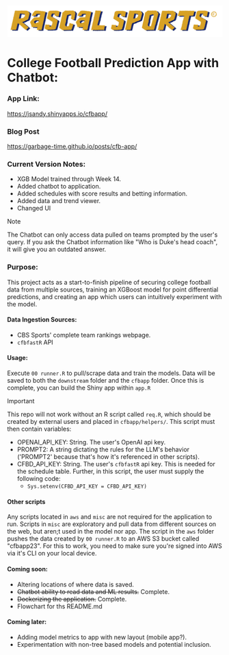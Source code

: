 ![Alt text](cfbapp/www/logo.png)

# College Football Prediction App with Chatbot:

### App Link:
https://jsandy.shinyapps.io/cfbapp/

### Blog Post
https://garbage-time.github.io/posts/cfb-app/

### Current Version Notes:
* XGB Model trained through Week 14.
* Added chatbot to application.
* Added schedules with score results and betting information.
* Added data and trend viewer.
* Changed UI

>[!NOTE]
>The Chatbot can only access data pulled on teams prompted by the user's query. If you ask the Chatbot information like "Who is Duke's head coach", it will give you an outdated answer.

### Purpose:
This project acts as a start-to-finish pipeline of securing college football data from multiple sources, training an XGBoost model for point differential predictions, and creating an app which users can intuitively experiment with the model.

#### Data Ingestion Sources:
* CBS Sports' complete team rankings webpage.
* `cfbfastR` API

#### Usage:
Execute `00 runner.R` to pull/scrape data and train the models. Data will be saved to both the `downstream` folder and the `cfbapp` folder. Once this is complete, you can build the Shiny app within `app.R`

>[!IMPORTANT]
>This repo will not work without an R script called `req.R`, which should be created by external users and placed in `cfbapp/helpers/`. This script must then contain variables:
> * OPENAI_API_KEY: String. The user's OpenAI api key.
> * PROMPT2: A string dictating the rules for the LLM's behavior ('PROMPT2' because that's how it's referenced in other scripts).
> * CFBD_API_KEY: String. The user's `cfbfastR` api key. This is needed for the schedule table. Further, in this script, the user must supply the following code:
>   * `Sys.setenv(CFBD_API_KEY = CFBD_API_KEY)`

#### Other scripts
Any scripts located in `aws` and `misc` are not required for the application to run. Scripts in `misc` are exploratory and pull data from different sources on the web, but aren;t used in the model nor app. The script in the `aws` folder pushes the data created by `00 runner.R` to an AWS S3 bucket called "cfbapp23". For this to work, you need to make sure you're signed into AWS via it's CLI on your local device.

#### Coming soon:
* Altering locations of where data is saved.
* ~~Chatbot ability to read data and ML results.~~ Complete.
* ~~Dockerizing the application.~~ Complete.
* Flowchart for ths README.md

#### Coming later:
* Adding model metrics to app with new layout (mobile app?).
* Experimentation with non-tree based models and potential inclusion.
